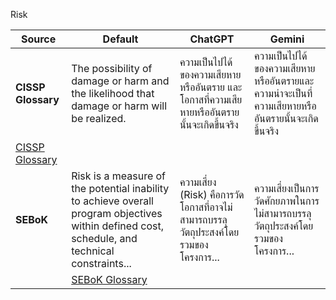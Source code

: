 Risk

| **Source** | **Default** | **ChatGPT** | **Gemini** |
|------------|-------------|-------------|------------|
| **CISSP Glossary** | The possibility of damage or harm and the likelihood that damage or harm will be realized. | ความเป็นไปได้ของความเสียหายหรืออันตราย และโอกาสที่ความเสียหายหรืออันตรายนั้นจะเกิดขึ้นจริง  | ความเป็นไปได้ของความเสียหายหรืออันตรายและความน่าจะเป็นที่ความเสียหายหรืออันตรายนั้นจะเกิดขึ้นจริง |
| [CISSP Glossary](https://www.isc2.org/certifications/cissp/cissp-student-glossary#r) |
| **SEBoK**            | Risk is a measure of the potential inability to achieve overall program objectives within defined cost, schedule, and technical constraints...  | ความเสี่ยง (Risk) คือการวัดโอกาสที่อาจไม่สามารถบรรลุวัตถุประสงค์โดยรวมของโครงการ...                                       | ความเสี่ยงเป็นการวัดศักยภาพในการไม่สามารถบรรลุวัตถุประสงค์โดยรวมของโครงการ...                                             |
|                      | [SEBoK Glossary](https://sebokwiki.org/wiki/Risk_(glossary))                                                                                  |                                                                                                                             |                                                                                                                            |
